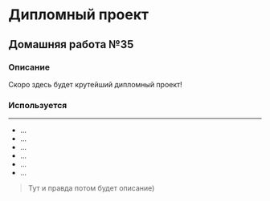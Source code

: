 # Дипломный проект
## Домашняя работа №35

### Описание

Скоро здесь будет крутейший дипломный проект!


### Используется

---

- ...
- ...
- ...
- ...
- ...
- ...

>Тут и правда потом будет описание)

